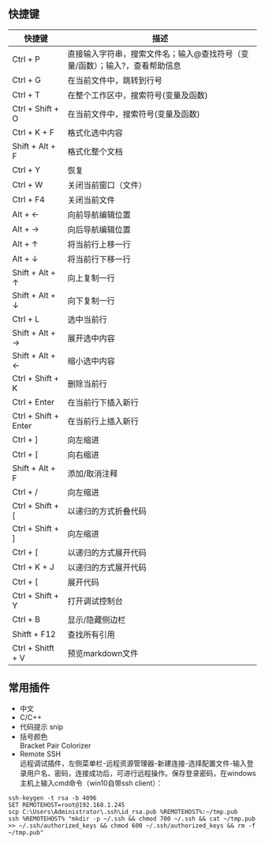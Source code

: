 ## 快捷键

| 快捷键 | 描述 |
| ------ | ------ |
| Ctrl + P | 直接输入字符串，搜索文件名；输入@查找符号（变量/函数）；输入?，查看帮助信息 |
| Ctrl + G | 在当前文件中，跳转到行号 |
| Ctrl + T | 在整个工作区中，搜索符号(变量及函数) |
| Ctrl + Shift + O | 在当前文件中，搜索符号(变量及函数) |
| Ctrl + K + F | 格式化选中内容 |
| Shift + Alt + F | 格式化整个文档 |
| Ctrl + Y | 恢复 |
| Ctrl + W | 关闭当前窗口（文件）|
| Ctrl + F4 | 关闭当前文件 |
| Alt + ← | 向前导航编辑位置 |
| Alt + → | 向后导航编辑位置 |
| Alt + ↑ | 将当前行上移一行 |
| Alt + ↓ | 将当前行下移一行 |
| Shift + Alt + ↑ | 向上复制一行 |
| Shift + Alt + ↓ | 向下复制一行 |
| Ctrl + L | 选中当前行 |
| Shift + Alt + → | 展开选中内容 |
| Shift + Alt + ← | 缩小选中内容 |
| Ctrl + Shift + K | 删除当前行 |
| Ctrl + Enter | 在当前行下插入新行 |
| Ctrl + Shift + Enter | 在当前行上插入新行 |
| Ctrl + ] | 向左缩进 |
| Ctrl + \[ | 向右缩进 |
| Shift + Alt + F | 添加/取消注释 |
| Ctrl + / | 向左缩进 |
| Ctrl + Shift + \[ | 以递归的方式折叠代码 |
| Ctrl + Shift + ] | 向左缩进 |
| Ctrl + \[ | 以递归的方式展开代码 |
| Ctrl + K + J | 以递归的方式展开代码 |
| Ctrl + \[ | 展开代码 |
| Ctrl + Shift + Y | 打开调试控制台 |
| Ctrl + B | 显示/隐藏侧边栏 |
| Shitft + F12 | 查找所有引用 |
| Ctrl + Shitft + V | 预览markdown文件 |

## 常用插件
* 中文  
* C/C++
* 代码提示 snip
* 括号颜色  
Bracket Pair Colorizer
* Remote SSH  
远程调试插件，左侧菜单栏-远程资源管理器-新建连接-选择配置文件-输入登录用户名、密码，连接成功后，可进行远程操作。保存登录密码，在windows主机上输入cmd命令（win10自带ssh client）：  
```shell
ssh-keygen -t rsa -b 4096
SET REMOTEHOST=root@192.168.1.245
scp C:\Users\Administrator\.ssh\id_rsa.pub %REMOTEHOST%:~/tmp.pub
ssh %REMOTEHOST% "mkdir -p ~/.ssh && chmod 700 ~/.ssh && cat ~/tmp.pub >> ~/.ssh/authorized_keys && chmod 600 ~/.ssh/authorized_keys && rm -f ~/tmp.pub"
```
